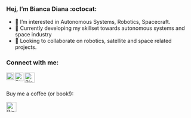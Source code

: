 ###  Hej, I’m Bianca Diana :octocat: 

- 👀 I’m interested in Autonomous Systems, Robotics, Spacecraft.
- 🌱 Currently developing my skillset towards autonomous systems and space industry
- 💞️ Looking to collaborate on robotics, satellite and space related projects. 

### Connect with me:

[<img align="left" alt="BiancaDT | Instagram" width="20px" src="https://www.freepnglogos.com/uploads/instagram-logos-png-images-free-download-5.png" />][instagram]
[<img align="left" alt="BiancaDT | Twitter" width="23px" src="https://www.freepnglogos.com/uploads/twitter-logo-png/twitter-logo-vector-png-clipart-1.png" />][twitter]
[<img align="left" alt="BiancaDT | LinkedIn" width="27px" src="https://www.freepnglogos.com/uploads/linkedin-in-logo-png-1.png" />][linkedin]

</br></br>

Buy me a coffee (or book!):

[<img align="left" alt="BiancaDT | Coffee" width="27px" src="https://www.freepnglogos.com/uploads/coffee-png/coffee-and-beans-transparent-png-stickpng-1.png" />][coffee]

<!---
BiancaDT/BiancaDT is a ✨ special ✨ repository because its `README.md` (this file) appears on your GitHub profile.
You can click the Preview link to take a look at your changes.
--->






[linkedin]: https://www.linkedin.com/in/biancaturneanu/
[twitter]: https://twitter.com/curiousbiancat
[instagram]: https://www.instagram.com/biancat.diana/
[coffee]: https://www.buymeacoffee.com/BiancaDiana
